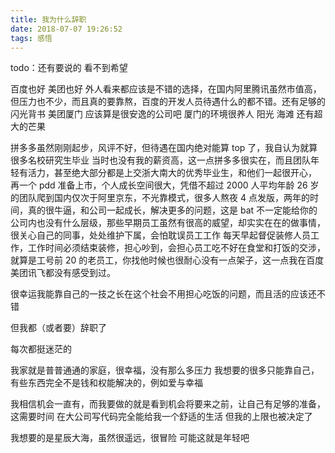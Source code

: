 ```yaml
---
title: 我为什么辞职
date: 2018-07-07 19:26:52
tags: 感悟
---
```


todo：还有要说的
看不到希望

百度也好 美团也好 外人看来都应该是不错的选择，在国内阿里腾讯虽然市值高，但压力也不少，而且真的要靠熬，百度的开发人员待遇什么的都不错。还有足够的闪光背书
美团厦门 应该算是很安逸的公司吧 厦门的环境很养人 阳光 海滩 还有超大的芒果

拼多多虽然刚刚起步，风评不好，但待遇在国内绝对能算 top 了，我自认为就算很多名校研究生毕业 当时也没有我的薪资高，这一点拼多多很实在，而且团队年轻有活力，甚至绝大部分都是上交浙大南大的优秀毕业生，和他们一起很开心， 再一个 pdd 准备上市，个人成长空间很大，凭借不超过 2000 人平均年龄 26 岁的团队爬到国内仅次于阿里京东，不光靠模式，很多人熬夜 4 点发版，两年的时间，真的很牛逼，和公司一起成长，解决更多的问题，这是 bat 不一定能给你的
公司内也没有什么层级，那些早期员工虽然有很高的威望，却实实在在的做事情，很关心自己的同事，处处维护下属，会怕耽误员工工作 每天早起督促装修人员工作，工作时间必须结束装修，担心吵到，会担心员工吃不好在食堂和打饭的交涉，就算是工号前 20 的老员工，你找他时候也很耐心没有一点架子，这一点我在百度美团讯飞都没有感受到过。

很幸运我能靠自己的一技之长在这个社会不用担心吃饭的问题，而且活的应该还不错

但我都（或者要）辞职了

每次都挺迷茫的

我家就是普普通通的家庭，很幸福，没有那么多压力
我想要的很多只能靠自己，有些东西完全不是钱和权能解决的，例如爱与幸福

我相信机会一直有，而我要做的就是看到机会将要来之前，让自己有足够的准备，这需要时间
在大公司写代码完全能给我一个舒适的生活
但我的上限也被决定了

我想要的是星辰大海，虽然很遥远，很冒险
可能这就是年轻吧
